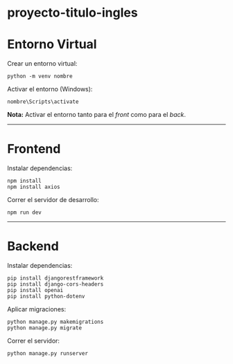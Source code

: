 # proyecto-titulo-ingles

<h1>Entorno Virtual</h1>

<p>Crear un entorno virtual:</p>
<pre><code>python -m venv nombre</code></pre>

<p>Activar el entorno (Windows):</p>
<pre><code>nombre\Scripts\activate</code></pre>

<p><strong>Nota:</strong> Activar el entorno tanto para el <em>front</em> como para el <em>back</em>.</p>

<hr>

<h1>Frontend</h1>

<p>Instalar dependencias:</p>
<pre><code>npm install
npm install axios</code></pre>

<p>Correr el servidor de desarrollo:</p>
<pre><code>npm run dev</code></pre>

<hr>

<h1>Backend</h1>

<p>Instalar dependencias:</p>
<pre><code>pip install djangorestframework
pip install django-cors-headers
pip install openai
pip install python-dotenv</code></pre>

<p>Aplicar migraciones:</p>
<pre><code>python manage.py makemigrations
python manage.py migrate</code></pre>

<p>Correr el servidor:</p>
<pre><code>python manage.py runserver</code></pre>
